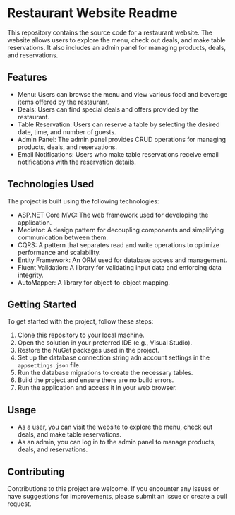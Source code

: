 # Restaurant Website Readme

This repository contains the source code for a restaurant website. The website allows users to explore the menu, check out deals, and make table reservations. It also includes an admin panel for managing products, deals, and reservations.

## Features

- Menu: Users can browse the menu and view various food and beverage items offered by the restaurant.
- Deals: Users can find special deals and offers provided by the restaurant.
- Table Reservation: Users can reserve a table by selecting the desired date, time, and number of guests.
- Admin Panel: The admin panel provides CRUD operations for managing products, deals, and reservations.
- Email Notifications: Users who make table reservations receive email notifications with the reservation details.

## Technologies Used

The project is built using the following technologies:

- ASP.NET Core MVC: The web framework used for developing the application.
- Mediator: A design pattern for decoupling components and simplifying communication between them.
- CQRS: A pattern that separates read and write operations to optimize performance and scalability.
- Entity Framework: An ORM used for database access and management.
- Fluent Validation: A library for validating input data and enforcing data integrity.
- AutoMapper: A library for object-to-object mapping.

## Getting Started

To get started with the project, follow these steps:

1. Clone this repository to your local machine.
2. Open the solution in your preferred IDE (e.g., Visual Studio).
3. Restore the NuGet packages used in the project.
4. Set up the database connection string adn account settings in the `appsettings.json` file.
5. Run the database migrations to create the necessary tables.
6. Build the project and ensure there are no build errors.
7. Run the application and access it in your web browser.

## Usage

- As a user, you can visit the website to explore the menu, check out deals, and make table reservations.
- As an admin, you can log in to the admin panel to manage products, deals, and reservations.

## Contributing

Contributions to this project are welcome. If you encounter any issues or have suggestions for improvements, please submit an issue or create a pull request.


